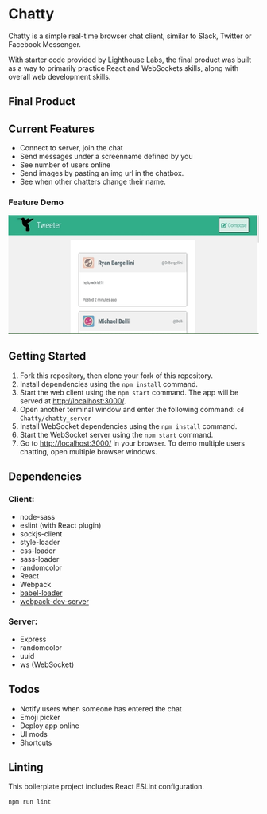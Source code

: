# Chatty

Chatty is a simple real-time browser chat client, similar to Slack, Twitter or Facebook Messenger.

With starter code provided by Lighthouse Labs, the final product was built as a way to primarily practice React and WebSockets skills, along with overall web development skills.

## Final Product

## Current Features

- Connect to server, join the chat
- Send messages under a screenname defined by you
- See number of users online
- Send images by pasting an img url in the chatbox.
- See when other chatters change their name.

### Feature Demo

!["Chat Demo"](https://github.com/mvlhotra/tweeter/blob/master/public/images/feed_scroll.gif)


## Getting Started

1. Fork this repository, then clone your fork of this repository.
2. Install dependencies using the `npm install` command.
3. Start the web client using the `npm start` command. The app will be served at <http://localhost:3000/>.
4. Open another terminal window and enter the following command: `cd Chatty/chatty_server`
5. Install WebSocket dependencies using the `npm install` command.
6. Start the WebSocket server using the `npm start` command. 
7. Go to <http://localhost:3000/> in your browser. To demo multiple users chatting, open multiple browser windows.

## Dependencies

### Client:
* node-sass
* eslint (with React plugin)
* sockjs-client
* style-loader
* css-loader
* sass-loader
* randomcolor
* React
* Webpack
* [babel-loader](https://github.com/babel/babel-loader)
* [webpack-dev-server](https://github.com/webpack/webpack-dev-server)

### Server:
* Express
* randomcolor
* uuid
* ws (WebSocket)


## Todos

- Notify users when someone has entered the chat
- Emoji picker
- Deploy app online
- UI mods
- Shortcuts

## Linting

This boilerplate project includes React ESLint configuration.

```
npm run lint
```




